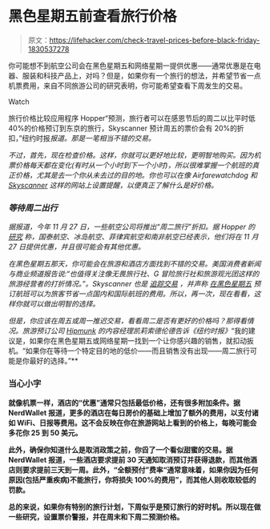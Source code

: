 # 黑色星期五前查看旅行价格

> 原文：<https://lifehacker.com/check-travel-prices-before-black-friday-1830537278>

你可能想不到航空公司会在黑色星期五和网络星期一提供优惠——通常优惠是在电器、服装和科技产品上，对吗？但是，如果你有一个旅行的想法，并希望节省一点机票费用，来自不同旅游公司的研究表明，你可能希望查看下周发生的交易。

Watch

旅行价格比较应用程序 Hopper“预测，旅行者可以在感恩节后的周二以比平时低 40%的价格预订到东京的旅行，Skyscanner 预计周五的票价会有 20%的折扣，”纽约时报[](https://www.nytimes.com/2018/11/15/travel/best-shopping-holiday-travel-black-friday-cyber-monday-tuesday.html)*报道。那是一笔相当不错的交易。*

*不过，首先，现在检查价格。这样，你就可以更好地比较，更明智地购买。因为机票价格每天都在变化(有时从一个小时到下一个小时)，所以很难掌握一个航班的真正价格，尤其是去一个你从未去过的目的地。你也可以在像 Airfarewatchdog 和 [Skyscanner](https://www.skyscanner.com/) 这样的网站上设置提醒，以便真正了解什么是好价格。*

### *等待周二出行*

*据报道，今年 11 月 27 日，一些航空公司将推出“周二旅行”折扣。据 Hopper 的 [研究](https://www.hopper.com/research/travel-deal-tuesday-2018-the-best-day-to-shop-for-flights-returns) 称，国泰航空、冰岛航空、菲律宾航空和南非航空已经表示，他们将在 11 月 27 日提供优惠，并且很可能会有其他优惠。*

*在黑色星期五那天，你可能会在旅游和酒店方面找到不错的交易。美国消费者新闻与商业频道报告说:“也值得关注像无畏旅行社、G 冒险旅行社和旅游观光团这样的旅游经营者的打折情况。”。Skyscanner 也是 [追踪交易](https://www.skyscanner.com/tips-and-inspiration/the-top-destinations-for-black-friday-flight-deals) ，并声称 [在黑色星期五](https://www.skyscanner.com/tips-and-inspiration/black-friday-cyber-monday-trends) 预订航班可以为旅客节省一点国内和国际航班的费用。所以，再一次，现在看看，这样你就可以做出明智的选择。*

*但是，你应该在周五或周一推迟交易，看看周二是否有更好的价格吗？那得看情况。旅游预订公司 [Hipmunk](https://www.hipmunk.com/) 的内容经理凯莉索德伦德告诉《纽约时报》[](https://www.nytimes.com/2018/11/15/travel/best-shopping-holiday-travel-black-friday-cyber-monday-tuesday.html)*“我的建议是，如果你在黑色星期五或网络星期一找到一个让你感兴趣的销售，就扣动扳机。“如果你在等待一个特定目的地的低价——而且销售没有出现——周二旅行可能是你最好的选择。”**

### **当心小字**

**就像机票一样，酒店的“优惠”通常只包括最低价格，还有很多附加条件。据 NerdWallet 报道，更多的酒店在每日房价的基础上增加了额外的费用，以支付诸如 WiFi、日报等费用。这不会反映在你在旅游网站上看到的价格上，每晚可能会多花你 25 到 50 美元。**

**此外，确保你知道什么是取消政策之前，你舀了一个看似甜蜜的交易。据 NerdWallet 报道，一些酒店要求提前 30 天通知取消预订并获得退款，而其他酒店则要求提前三天到一周。此外，“全额预付”费率“通常意味着，如果你因为任何原因(包括严重疾病)不能旅行，你将损失 100%的费用”，而其他人则收取较低的罚款。**

**总的来说，如果你有特别的旅行计划，下周似乎是预订旅行的好时机。所以现在做一些研究，设置票价警报，并在周末和下周二预测价格。**